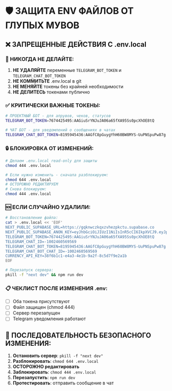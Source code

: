 # 🛡️ ЗАЩИТА ENV ФАЙЛОВ ОТ ГЛУПЫХ МУВОВ

## ❌ ЗАПРЕЩЕННЫЕ ДЕЙСТВИЯ С .env.local

### 🚨 НИКОГДА НЕ ДЕЛАЙТЕ:
1. **НЕ УДАЛЯЙТЕ** переменные `TELEGRAM_BOT_TOKEN` и `TELEGRAM_CHAT_BOT_TOKEN`
2. **НЕ КОММИТЬТЕ** .env.local в git
3. **НЕ МЕНЯЙТЕ** токены без крайней необходимости
4. **НЕ ДЕЛИТЕСЬ** токенами публично

### ✅ КРИТИЧЕСКИ ВАЖНЫЕ ТОКЕНЫ:
```bash
# ПРОЕКТНЫЙ БОТ - для апрувов, чеков, статусов
TELEGRAM_BOT_TOKEN=7674425495:AAGiuSrYNJuJA06a65fXA95Ss0pcXhOE8tQ

# ЧАТ БОТ - для уведомлений о сообщениях в чатах
TELEGRAM_CHAT_BOT_TOKEN=8195945436:AAGfC8pGuygYhH60BW8MYS-UuPNSpuPw87g
```

### 🔒 БЛОКИРОВКА ОТ ИЗМЕНЕНИЙ:
```bash
# Делаем .env.local read-only для защиты
chmod 444 .env.local

# Если нужно изменить - сначала разблокируем:
chmod 644 .env.local
# ОСТОРОЖНО РЕДАКТИРУЕМ
# Снова блокируем:
chmod 444 .env.local
```

### 🆘 ЕСЛИ СЛУЧАЙНО УДАЛИЛИ:
```bash
# Восстановление файла:
cat > .env.local << 'EOF'
NEXT_PUBLIC_SUPABASE_URL=https://gqknwczkqxzvhezpkctu.supabase.co
NEXT_PUBLIC_SUPABASE_ANON_KEY=eyJhbGciOiJIUzI1NiIsInR5cCI6IkpXVCJ9.eyJpc3MiOiJzdXBhYmFzZSIsInJlZiI6Imdxa253Y3prcXh6dmhlenBrY3R1Iiwicm9sZSI6ImFub24iLCJpYXQiOjE3MzA0NDI0OTMsImV4cCI6MjA0NjAxODQ5M30.cFQ6Gm_PsAFxwO5lnNjFzuA-fmXxGHKKcB4q6D8K1k4
TELEGRAM_BOT_TOKEN=7674425495:AAGiuSrYNJuJA06a65fXA95Ss0pcXhOE8tQ
TELEGRAM_CHAT_ID=-1002460569569
TELEGRAM_CHAT_BOT_TOKEN=8195945436:AAGfC8pGuygYhH60BW8MYS-UuPNSpuPw87g
TELEGRAM_CHAT_BOT_CHAT_ID=-1002460569569
CURRENCY_API_KEY=38f6b1c1-e4a3-4e1b-9a2f-8c5d7f9e2a1b
EOF

# Перезапуск сервера:
pkill -f "next dev" && npm run dev
```

### 📋 ЧЕКЛИСТ ПОСЛЕ ИЗМЕНЕНИЯ .env:
- [ ] Оба токена присутствуют
- [ ] Файл защищен (chmod 444)
- [ ] Сервер перезапущен
- [ ] Telegram уведомления работают

## 🔄 ПОСЛЕДОВАТЕЛЬНОСТЬ БЕЗОПАСНОГО ИЗМЕНЕНИЯ:

1. **Остановить сервер**: `pkill -f "next dev"`
2. **Разблокировать**: `chmod 644 .env.local`
3. **ОСТОРОЖНО редактировать**
4. **Заблокировать**: `chmod 444 .env.local`
5. **Перезапустить**: `npm run dev`
6. **Протестировать**: отправить сообщение в чат 